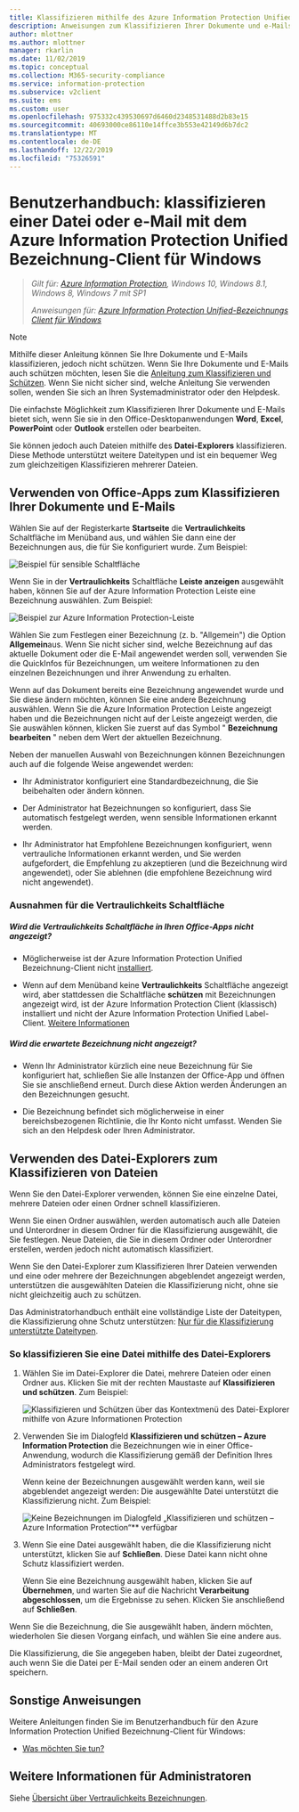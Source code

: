 ```yaml
---
title: Klassifizieren mithilfe des Azure Information Protection Unified Bezeichnung-Clients
description: Anweisungen zum Klassifizieren Ihrer Dokumente und e-Mails, wenn Sie den Azure Information Protection Unified-Bezeichnungs Client für Windows verwenden.
author: mlottner
ms.author: mlottner
manager: rkarlin
ms.date: 11/02/2019
ms.topic: conceptual
ms.collection: M365-security-compliance
ms.service: information-protection
ms.subservice: v2client
ms.suite: ems
ms.custom: user
ms.openlocfilehash: 975332c439530697d6460d2348531488d2b83e15
ms.sourcegitcommit: 40693000ce86110e14ffce3b553e42149d6b7dc2
ms.translationtype: MT
ms.contentlocale: de-DE
ms.lasthandoff: 12/22/2019
ms.locfileid: "75326591"
---
```

# <a name="user-guide-classify-a-file-or-email-by-using-the-azure-information-protection-unified-labeling-client-for-windows"></a>Benutzerhandbuch: klassifizieren einer Datei oder e-Mail mit dem Azure Information Protection Unified Bezeichnung-Client für Windows

>*Gilt für: [Azure Information Protection](https://azure.microsoft.com/pricing/details/information-protection), Windows 10, Windows 8.1, Windows 8, Windows 7 mit SP1*
>
> *Anweisungen für: [Azure Information Protection Unified-Bezeichnungs Client für Windows](../faqs.md#whats-the-difference-between-the-azure-information-protection-client-and-the-azure-information-protection-unified-labeling-client)*

> [!NOTE]
> Mithilfe dieser Anleitung können Sie Ihre Dokumente und E-Mails klassifizieren, jedoch nicht schützen. Wenn Sie Ihre Dokumente und E-Mails auch schützen möchten, lesen Sie die [Anleitung zum Klassifizieren und Schützen](clientv2-classify-protect.md). Wenn Sie nicht sicher sind, welche Anleitung Sie verwenden sollen, wenden Sie sich an Ihren Systemadministrator oder den Helpdesk.

Die einfachste Möglichkeit zum Klassifizieren Ihrer Dokumente und E-Mails bietet sich, wenn Sie sie in den Office-Desktopanwendungen **Word**, **Excel**, **PowerPoint** oder **Outlook** erstellen oder bearbeiten. 

Sie können jedoch auch Dateien mithilfe des **Datei-Explorers** klassifizieren. Diese Methode unterstützt weitere Dateitypen und ist ein bequemer Weg zum gleichzeitigen Klassifizieren mehrerer Dateien. 

## <a name="using-office-apps-to-classify-your-documents-and-emails"></a>Verwenden von Office-Apps zum Klassifizieren Ihrer Dokumente und E-Mails

Wählen Sie auf der Registerkarte **Startseite** die **Vertraulichkeits** Schaltfläche im Menüband aus, und wählen Sie dann eine der Bezeichnungen aus, die für Sie konfiguriert wurde. Zum Beispiel:

![Beispiel für sensible Schaltfläche](../media/sensitivity-not-set-callout.png)

Wenn Sie in der **Vertraulichkeits** Schaltfläche **Leiste anzeigen** ausgewählt haben, können Sie auf der Azure Information Protection Leiste eine Bezeichnung auswählen. Zum Beispiel:

![Beispiel zur Azure Information Protection-Leiste](../media/info-protect-barv2-not-set-callout.png)

Wählen Sie zum Festlegen einer Bezeichnung (z. b. "Allgemein") die Option **Allgemein**aus. Wenn Sie nicht sicher sind, welche Bezeichnung auf das aktuelle Dokument oder die E-Mail angewendet werden soll, verwenden Sie die QuickInfos für Bezeichnungen, um weitere Informationen zu den einzelnen Bezeichnungen und ihrer Anwendung zu erhalten. 

Wenn auf das Dokument bereits eine Bezeichnung angewendet wurde und Sie diese ändern möchten, können Sie eine andere Bezeichnung auswählen. Wenn Sie die Azure Information Protection Leiste angezeigt haben und die Bezeichnungen nicht auf der Leiste angezeigt werden, die Sie auswählen können, klicken Sie zuerst auf das Symbol " **Bezeichnung bearbeiten** " neben dem Wert der aktuellen Bezeichnung.

Neben der manuellen Auswahl von Bezeichnungen können Bezeichnungen auch auf die folgende Weise angewendet werden:

- Ihr Administrator konfiguriert eine Standardbezeichnung, die Sie beibehalten oder ändern können.

- Der Administrator hat Bezeichnungen so konfiguriert, dass Sie automatisch festgelegt werden, wenn sensible Informationen erkannt werden.

- Ihr Administrator hat Empfohlene Bezeichnungen konfiguriert, wenn vertrauliche Informationen erkannt werden, und Sie werden aufgefordert, die Empfehlung zu akzeptieren (und die Bezeichnung wird angewendet), oder Sie ablehnen (die empfohlene Bezeichnung wird nicht angewendet).

### <a name="exceptions-for-the-sensitivity-button"></a>Ausnahmen für die Vertraulichkeits Schaltfläche

##### <a name="dont-see-the-sensitivity-button-in-your-office-apps"></a>Wird die Vertraulichkeits Schaltfläche in Ihren Office-Apps nicht angezeigt?

- Möglicherweise ist der Azure Information Protection Unified Bezeichnung-Client nicht [installiert](install-unifiedlabelingclient-app.md).

- Wenn auf dem Menüband keine **Vertraulichkeits** Schaltfläche angezeigt wird, aber stattdessen die Schaltfläche **schützen** mit Bezeichnungen angezeigt wird, ist der Azure Information Protection Client (klassisch) installiert und nicht der Azure Information Protection Unified Label-Client. [Weitere Informationen](../faqs.md#whats-the-difference-between-the-azure-information-protection-client-and-the-azure-information-protection-unified-labeling-client)

##### <a name="is-the-label-that-you-expect-to-see-not-displayed"></a>Wird die erwartete Bezeichnung nicht angezeigt? 

- Wenn Ihr Administrator kürzlich eine neue Bezeichnung für Sie konfiguriert hat, schließen Sie alle Instanzen der Office-App und öffnen Sie sie anschließend erneut. Durch diese Aktion werden Änderungen an den Bezeichnungen gesucht.

- Die Bezeichnung befindet sich möglicherweise in einer bereichsbezogenen Richtlinie, die Ihr Konto nicht umfasst. Wenden Sie sich an den Helpdesk oder Ihren Administrator.


## <a name="using-file-explorer-to-classify-files"></a>Verwenden des Datei-Explorers zum Klassifizieren von Dateien

Wenn Sie den Datei-Explorer verwenden, können Sie eine einzelne Datei, mehrere Dateien oder einen Ordner schnell klassifizieren. 

Wenn Sie einen Ordner auswählen, werden automatisch auch alle Dateien und Unterordner in diesem Ordner für die Klassifizierung ausgewählt, die Sie festlegen. Neue Dateien, die Sie in diesem Ordner oder Unterordner erstellen, werden jedoch nicht automatisch klassifiziert.

Wenn Sie den Datei-Explorer zum Klassifizieren Ihrer Dateien verwenden und eine oder mehrere der Bezeichnungen abgeblendet angezeigt werden, unterstützen die ausgewählten Dateien die Klassifizierung nicht, ohne sie nicht gleichzeitig auch zu schützen.

Das Administratorhandbuch enthält eine vollständige Liste der Dateitypen, die Klassifizierung ohne Schutz unterstützen: [Nur für die Klassifizierung unterstützte Dateitypen](clientv2-admin-guide-file-types.md#file-types-supported-for-classification-only).

### <a name="to-classify-a-file-by-using-file-explorer"></a>So klassifizieren Sie eine Datei mithilfe des Datei-Explorers

1. Wählen Sie im Datei-Explorer die Datei, mehrere Dateien oder einen Ordner aus. Klicken Sie mit der rechten Maustaste auf **Klassifizieren und schützen**. Zum Beispiel:
    
    ![Klassifizieren und Schützen über das Kontextmenü des Datei-Explorer mithilfe von Azure Informationen Protection](../media/right-click-classify-protect-folder.png)

2. Verwenden Sie im Dialogfeld **Klassifizieren und schützen – Azure Information Protection** die Bezeichnungen wie in einer Office-Anwendung, wodurch die Klassifizierung gemäß der Definition Ihres Administrators festgelegt wird. 
    
    Wenn keine der Bezeichnungen ausgewählt werden kann, weil sie abgeblendet angezeigt werden: Die ausgewählte Datei unterstützt die Klassifizierung nicht. Zum Beispiel:
    
    ![Keine Bezeichnungen im Dialogfeld „Klassifizieren und schützen – Azure Information Protection“** verfügbar](../media/v2info-protect-dialog-labels-dimmed.png)

3. Wenn Sie eine Datei ausgewählt haben, die die Klassifizierung nicht unterstützt, klicken Sie auf **Schließen**. Diese Datei kann nicht ohne Schutz klassifiziert werden.
    
    Wenn Sie eine Bezeichnung ausgewählt haben, klicken Sie auf **Übernehmen**, und warten Sie auf die Nachricht **Verarbeitung abgeschlossen**, um die Ergebnisse zu sehen. Klicken Sie anschließend auf **Schließen**.

Wenn Sie die Bezeichnung, die Sie ausgewählt haben, ändern möchten, wiederholen Sie diesen Vorgang einfach, und wählen Sie eine andere aus.

Die Klassifizierung, die Sie angegeben haben, bleibt der Datei zugeordnet, auch wenn Sie die Datei per E-Mail senden oder an einem anderen Ort speichern. 

## <a name="other-instructions"></a>Sonstige Anweisungen

Weitere Anleitungen finden Sie im Benutzerhandbuch für den Azure Information Protection Unified Bezeichnung-Client für Windows:

- [Was möchten Sie tun?](clientv2-user-guide.md#what-do-you-want-to-do)

## <a name="additional-information-for-administrators"></a>Weitere Informationen für Administratoren

Siehe [Übersicht über Vertraulichkeits Bezeichnungen](/microsoft-365/compliance/sensitivity-labels).

